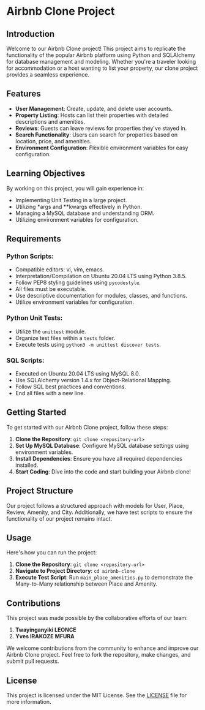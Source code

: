 # Airbnb Clone Project

## Introduction
Welcome to our Airbnb Clone project! This project aims to replicate the functionality of the popular Airbnb platform using Python and SQLAlchemy for database management and modeling. Whether you're a traveler looking for accommodation or a host wanting to list your property, our clone project provides a seamless experience.

## Features
- **User Management**: Create, update, and delete user accounts.
- **Property Listing**: Hosts can list their properties with detailed descriptions and amenities.
- **Reviews**: Guests can leave reviews for properties they've stayed in.
- **Search Functionality**: Users can search for properties based on location, price, and amenities.
- **Environment Configuration**: Flexible environment variables for easy configuration.

## Learning Objectives
By working on this project, you will gain experience in:
- Implementing Unit Testing in a large project.
- Utilizing *args and **kwargs effectively in Python.
- Managing a MySQL database and understanding ORM.
- Utilizing environment variables for configuration.

## Requirements
### Python Scripts:
- Compatible editors: vi, vim, emacs.
- Interpretation/Compilation on Ubuntu 20.04 LTS using Python 3.8.5.
- Follow PEP8 styling guidelines using `pycodestyle`.
- All files must be executable.
- Use descriptive documentation for modules, classes, and functions.
- Utilize environment variables for configuration.

### Python Unit Tests:
- Utilize the `unittest` module.
- Organize test files within a `tests` folder.
- Execute tests using `python3 -m unittest discover tests`.

### SQL Scripts:
- Executed on Ubuntu 20.04 LTS using MySQL 8.0.
- Use SQLAlchemy version 1.4.x for Object-Relational Mapping.
- Follow SQL best practices and conventions.
- End all files with a new line.

## Getting Started
To get started with our Airbnb Clone project, follow these steps:
1. **Clone the Repository**: `git clone <repository-url>`
2. **Set Up MySQL Database**: Configure MySQL database settings using environment variables.
3. **Install Dependencies**: Ensure you have all required dependencies installed.
4. **Start Coding**: Dive into the code and start building your Airbnb clone!

## Project Structure
Our project follows a structured approach with models for User, Place, Review, Amenity, and City. Additionally, we have test scripts to ensure the functionality of our project remains intact.

## Usage
Here's how you can run the project:
1. **Clone the Repository**: `git clone <repository-url>`
2. **Navigate to Project Directory**: `cd airbnb-clone`
3. **Execute Test Script**: Run `main_place_amenities.py` to demonstrate the Many-to-Many relationship between Place and Amenity.

## Contributions
This project was made possible by the collaborative efforts of our team:
1. **Twayinganyiki LEONCE**
2. **Yves IRAKOZE MFURA**

We welcome contributions from the community to enhance and improve our Airbnb Clone project. Feel free to fork the repository, make changes, and submit pull requests.

## License
This project is licensed under the MIT License. See the [LICENSE](LICENSE) file for more information.
